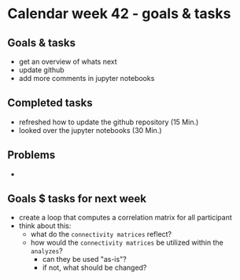 # Calendar week 42 - goals & tasks

## Goals & tasks
- get an overview of whats next
- update github
- add more comments in jupyter notebooks

## Completed tasks
- refreshed how to update the github repository (15 Min.)
- looked over the jupyter notebooks (30 Min.)

## Problems
-

## Goals $ tasks for next week
- create a loop that computes a correlation matrix for all participant
- think about this:
    - what do the `connectivity matrices` reflect? 
    -  how would the `connectivity matrices` be utilized within the `analyzes`?
        - can they be used "as-is"?
        - if not, what should be changed?
